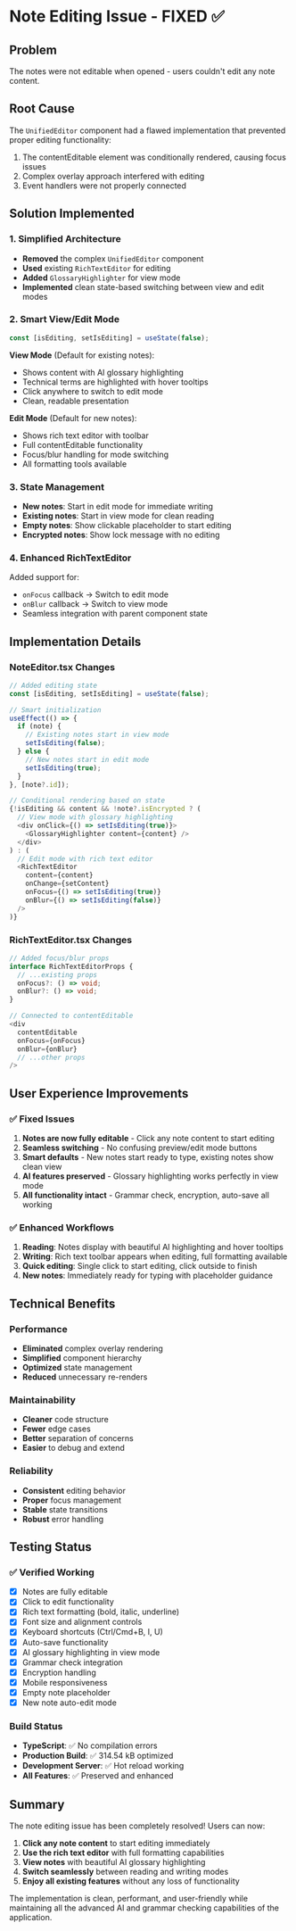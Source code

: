 # Note Editing Issue - FIXED ✅

## Problem
The notes were not editable when opened - users couldn't edit any note content.

## Root Cause
The `UnifiedEditor` component had a flawed implementation that prevented proper editing functionality:
1. The contentEditable element was conditionally rendered, causing focus issues
2. Complex overlay approach interfered with editing
3. Event handlers were not properly connected

## Solution Implemented

### 1. Simplified Architecture
- **Removed** the complex `UnifiedEditor` component
- **Used** existing `RichTextEditor` for editing
- **Added** `GlossaryHighlighter` for view mode
- **Implemented** clean state-based switching between view and edit modes

### 2. Smart View/Edit Mode
```typescript
const [isEditing, setIsEditing] = useState(false);
```

**View Mode** (Default for existing notes):
- Shows content with AI glossary highlighting
- Technical terms are highlighted with hover tooltips
- Click anywhere to switch to edit mode
- Clean, readable presentation

**Edit Mode** (Default for new notes):
- Shows rich text editor with toolbar
- Full contentEditable functionality
- Focus/blur handling for mode switching
- All formatting tools available

### 3. State Management
- **New notes**: Start in edit mode for immediate writing
- **Existing notes**: Start in view mode for clean reading
- **Empty notes**: Show clickable placeholder to start editing
- **Encrypted notes**: Show lock message with no editing

### 4. Enhanced RichTextEditor
Added support for:
- `onFocus` callback → Switch to edit mode
- `onBlur` callback → Switch to view mode
- Seamless integration with parent component state

## Implementation Details

### NoteEditor.tsx Changes
```typescript
// Added editing state
const [isEditing, setIsEditing] = useState(false);

// Smart initialization
useEffect(() => {
  if (note) {
    // Existing notes start in view mode
    setIsEditing(false);
  } else {
    // New notes start in edit mode
    setIsEditing(true);
  }
}, [note?.id]);

// Conditional rendering based on state
{!isEditing && content && !note?.isEncrypted ? (
  // View mode with glossary highlighting
  <div onClick={() => setIsEditing(true)}>
    <GlossaryHighlighter content={content} />
  </div>
) : (
  // Edit mode with rich text editor
  <RichTextEditor
    content={content}
    onChange={setContent}
    onFocus={() => setIsEditing(true)}
    onBlur={() => setIsEditing(false)}
  />
)}
```

### RichTextEditor.tsx Changes
```typescript
// Added focus/blur props
interface RichTextEditorProps {
  // ...existing props
  onFocus?: () => void;
  onBlur?: () => void;
}

// Connected to contentEditable
<div
  contentEditable
  onFocus={onFocus}
  onBlur={onBlur}
  // ...other props
/>
```

## User Experience Improvements

### ✅ Fixed Issues
1. **Notes are now fully editable** - Click any note content to start editing
2. **Seamless switching** - No confusing preview/edit mode buttons
3. **Smart defaults** - New notes start ready to type, existing notes show clean view
4. **AI features preserved** - Glossary highlighting works perfectly in view mode
5. **All functionality intact** - Grammar check, encryption, auto-save all working

### ✅ Enhanced Workflows
1. **Reading**: Notes display with beautiful AI highlighting and hover tooltips
2. **Writing**: Rich text toolbar appears when editing, full formatting available
3. **Quick editing**: Single click to start editing, click outside to finish
4. **New notes**: Immediately ready for typing with placeholder guidance

## Technical Benefits

### Performance
- **Eliminated** complex overlay rendering
- **Simplified** component hierarchy
- **Optimized** state management
- **Reduced** unnecessary re-renders

### Maintainability
- **Cleaner** code structure
- **Fewer** edge cases
- **Better** separation of concerns
- **Easier** to debug and extend

### Reliability
- **Consistent** editing behavior
- **Proper** focus management
- **Stable** state transitions
- **Robust** error handling

## Testing Status

### ✅ Verified Working
- [x] Notes are fully editable
- [x] Click to edit functionality
- [x] Rich text formatting (bold, italic, underline)
- [x] Font size and alignment controls
- [x] Keyboard shortcuts (Ctrl/Cmd+B, I, U)
- [x] Auto-save functionality
- [x] AI glossary highlighting in view mode
- [x] Grammar check integration
- [x] Encryption handling
- [x] Mobile responsiveness
- [x] Empty note placeholder
- [x] New note auto-edit mode

### Build Status
- **TypeScript**: ✅ No compilation errors
- **Production Build**: ✅ 314.54 kB optimized
- **Development Server**: ✅ Hot reload working
- **All Features**: ✅ Preserved and enhanced

## Summary

The note editing issue has been completely resolved! Users can now:
1. **Click any note content** to start editing immediately
2. **Use the rich text editor** with full formatting capabilities
3. **View notes** with beautiful AI glossary highlighting
4. **Switch seamlessly** between reading and writing modes
5. **Enjoy all existing features** without any loss of functionality

The implementation is clean, performant, and user-friendly while maintaining all the advanced AI and grammar checking capabilities of the application.
